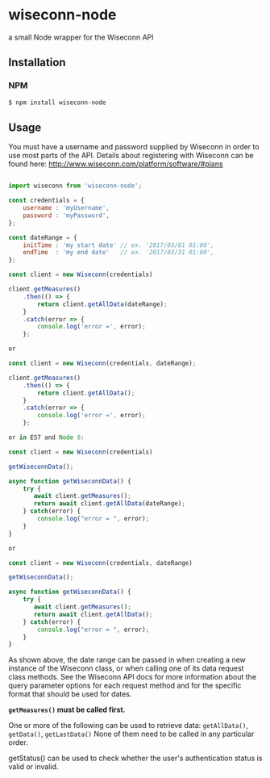# wiseconn-node

a small Node wrapper for the Wiseconn API

## Installation

### NPM

```bash
$ npm install wiseconn-node
```

## Usage

You must have a username and password supplied by Wiseconn in order to use most parts of the
API. Details about registering with Wiseconn can be found here:
http://www.wiseconn.com/platform/software/#plans

```js

import wiseconn from 'wiseconn-node';

const credentials = {
    username : 'myUsername',
    password : 'myPassword',
};

const dateRange = {
    initTime : 'my start date' // ex. '2017/03/01 01:00',
    endTime  : 'my end date'   // ex. '2017/03/31 01:00',
};

const client = new Wiseconn(credentials)

client.getMeasures()
    .then(() => {
        return client.getAllData(dateRange);
    }
    .catch(error => {
        console.log('error =', error);
    };

or

const client = new Wiseconn(credentials, dateRange);

client.getMeasures()
    .then(() => {
        return client.getAllData();
    }
    .catch(error => {
        console.log('error =', error);
    };

or in ES7 and Node 8:

const client = new Wiseconn(credentials)

getWiseconnData();

async function getWiseconnData() {
    try {
       await client.getMeasures();
       return await client.getAllData(dateRange);
    } catch(error) {
        console.log("error = ", error);
    }
}

or

const client = new Wiseconn(credentials, dateRange)

getWiseconnData();

async function getWiseconnData() {
    try {
       await client.getMeasures();
       return await client.getAllData();
    } catch(error) {
        console.log("error = ", error);
    }
}

```

As shown above, the date range can be passed in when creating
a new instance of the Wiseconn class, or when calling one of
its data request class methods. See the Wiseconn API docs for
more information about the query parameter options for each
request method and for the specific format that should be used for dates.


**`getMeasures()` must be called first.**

One or more of the following can be used to retrieve data:
`getAllData()`, `getData()`, `getLastData()`
None of them need to be called in any particular order.

getStatus() can be used to check whether the user's authentication
status is valid or invalid.

